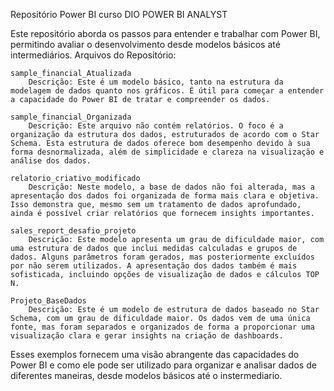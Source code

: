 Repositório Power BI curso DIO POWER BI ANALYST

Este repositório aborda os passos para entender e trabalhar com Power BI, permitindo avaliar o desenvolvimento desde modelos básicos até intermediários.
Arquivos do Repositório:

    sample_financial_Atualizada
        Descrição: Este é um modelo básico, tanto na estrutura da modelagem de dados quanto nos gráficos. É útil para começar a entender a capacidade do Power BI de tratar e compreender os dados.

    sample_financial_Organizada
        Descrição: Este arquivo não contém relatórios. O foco é a organização da estrutura dos dados, estruturados de acordo com o Star Schema. Esta estrutura de dados oferece bom desempenho devido à sua forma desnormalizada, além de simplicidade e clareza na visualização e análise dos dados.

    relatorio_criativo_modificado
        Descrição: Neste modelo, a base de dados não foi alterada, mas a apresentação dos dados foi organizada de forma mais clara e objetiva. Isso demonstra que, mesmo sem um tratamento de dados aprofundado, ainda é possível criar relatórios que fornecem insights importantes.

    sales_report_desafio_projeto
        Descrição: Este modelo apresenta um grau de dificuldade maior, com uma estrutura de dados que inclui medidas calculadas e grupos de dados. Alguns parâmetros foram gerados, mas posteriormente excluídos por não serem utilizados. A apresentação dos dados também é mais sofisticada, incluindo opções de visualização de dados e cálculos TOP N.

    Projeto_BaseDados
        Descrição: Este é um modelo de estrutura de dados baseado no Star Schema, com um grau de dificuldade maior. Os dados vem de uma única fonte, mas foram separados e organizados de forma a proporcionar uma visualização clara e gerar insights na criação de dashboards.

Esses exemplos fornecem uma visão abrangente das capacidades do Power BI e como ele pode ser utilizado para organizar e analisar dados de diferentes maneiras, desde modelos básicos até o instermediario.
